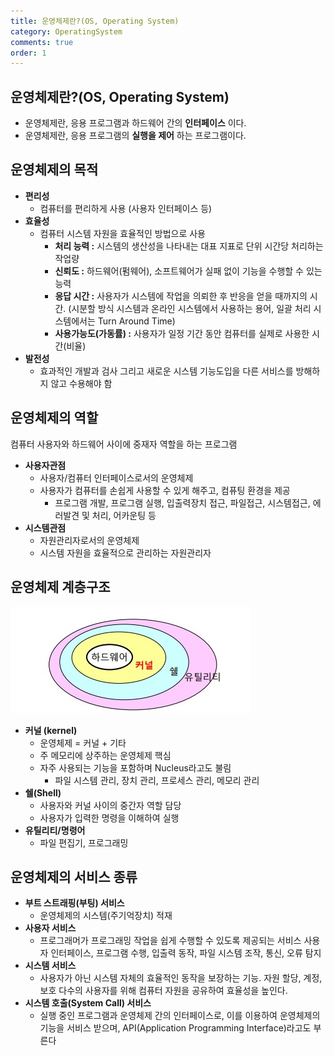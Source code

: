 ```yaml
---
title: 운영체제란?(OS, Operating System)
category: OperatingSystem
comments: true
order: 1
---
```


## 운영체제란?(OS, Operating System)
* 운영체제란, 응용 프로그램과 하드웨어 간의 __인터페이스__ 이다.
* 운영체제란, 응용 프로그램의 __실행을 제어__ 하는 프로그램이다.

## 운영체제의 목적
* __편리성__
  + 컴퓨터를 편리하게 사용 (사용자 인터페이스 등)
* __효율성__
  + 컴퓨터 시스템 자원을 효율적인 방법으로 사용
    - __처리 능력 :__ 시스템의 생산성을 나타내는 대표 지표로 단위 시간당 처리하는 작업량
    - __신뢰도 :__ 하드웨어(펌웨어), 소프트웨어가 실패 없이 기능을 수행할 수 있는 능력
    - __응답 시간 :__ 사용자가 시스템에 작업을 의뢰한 후 반응을 얻을 때까지의 시간. (시분할 방식 시스템과 온라인 시스템에서 사용하는 용어, 일괄 처리 시스템에서는 Turn Around Time)
    - __사용가능도(가동률) :__ 사용자가 일정 기간 동안 컴퓨터를 실제로 사용한 시간(비율)
* __발전성__
  + 효과적인 개발과 검사 그리고 새로운 시스템 기능도입을 다른 서비스를 방해하
지 않고 수용해야 함

## 운영체제의 역할
컴퓨터 사용자와 하드웨어 사이에 중재자 역할을 하는 프로그램

* __사용자관점__
  + 사용자/컴퓨터 인터페이스로서의 운영체제
  + 사용자가 컴퓨터를 손쉽게 사용할 수 있게 해주고, 컴퓨팅 환경을 제공
    - 프로그램 개발, 프로그램 실행, 입출력장치 접근, 파일접근, 시스템접근, 에러발견 및 처리, 어카운팅 등
* __시스템관점__
  + 자원관리자로서의 운영체제
  + 시스템 자원을 효율적으로 관리하는 자원관리자


## 운영체제 계층구조

![os-hierarchy_structure](/images/ComputerScience/OperatingSystem/os-hierarchy_structure.JPG)

* __커널 (kernel)__
  + 운영체제 = 커널 + 기타
  + 주 메모리에 상주하는 운영체제 핵심
  + 자주 사용되는 기능을 포함하며 Nucleus라고도 불림
    - 파일 시스템 관리, 장치 관리, 프로세스 관리, 메모리 관리
* __쉘(Shell)__
  + 사용자와 커널 사이의 중간자 역할 담당
  + 사용자가 입력한 명령을 이해하여 실행
* __유틸리티/명령어__
  + 파일 편집기, 프로그래밍


## 운영체제의 서비스 종류
* __부트 스트래핑(부팅) 서비스__
  + 운영체제의 시스템(주기억장치) 적재
* __사용자 서비스__
  + 프로그래머가 프로그래밍 작업을 쉽게 수행할 수 있도록 제공되는 서비스 사용자 인터페이스, 프로그램 수행, 입출력 동작, 파일 시스템 조작, 통신, 오류 탐지
* __시스템 서비스__
  + 사용자가 아닌 시스템 자체의 효율적인 동작을 보장하는 기능. 자원 할당, 계정, 보호 다수의 사용자를 위해 컴퓨터 자원을 공유하여 효율성을 높인다.
* __시스템 호출(System Call) 서비스__
  + 실행 중인 프로그램과 운영체제 간의 인터페이스로, 이를 이용하여 운영체제의 기능을 서비스 받으며, API(Application Programming Interface)라고도 부른다